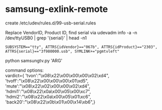 # samsung-exlink-remote


create /etc/udev/rules.d/99-usb-serial.rules

Replace VendorID, Product ID, find serial via 
udevadm info -a -n /dev/ttyUSB0 | grep '{serial}' | head -n1

    SUBSYSTEM=="tty", ATTRS{idVendor}=="067b", ATTRS{idProduct}=="2303",
    ATTRS{serial}=="3f980000.usb", SYMLINK+="pgmtvleft"

python samsungtv.py 'ARG'

command options:  
vardict={
'tvon':"\x08\x22\x00\x00\x00\x02\xd4",
'tvoff':"\x08\x22\x00\x00\x00\x01\xd5",
'mute':"\x08\x22\x02\x00\x00\x02\xd4",
'hdmi1':"\x08\x22\x0a\x00\x05\x00\xc7",
'hdmi2':"\x08\x22\x0a\x00\x05\x01\xc6",
'back20':"\x08\x22\x0b\x01\x00\x14\xb6",}
